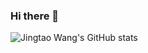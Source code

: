 ### Hi there 👋

![Jingtao Wang's GitHub stats](https://github-readme-stats-jtwang.vercel.app/api?username=jt-wang&hide_rank=true&hide=stars,contribs&include_all_commits=true&show_icons=true&theme=transparent)
<!--
**jt-wang/jt-wang** is a ✨ _special_ ✨ repository because its `README.md` (this file) appears on your GitHub profile.

Here are some ideas to get you started:

- 🔭 I’m currently working on ...
- 🌱 I’m currently learning ...
- 👯 I’m looking to collaborate on ...
- 🤔 I’m looking for help with ...
- 💬 Ask me about ...
- 📫 How to reach me: ...
- 😄 Pronouns: ...
- ⚡ Fun fact: ...
-->

